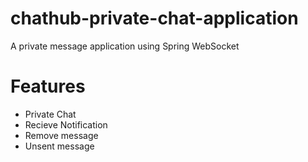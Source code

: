 # chathub-private-chat-application
A private message application using Spring WebSocket

# Features
- Private Chat
- Recieve Notification
- Remove message
- Unsent message
